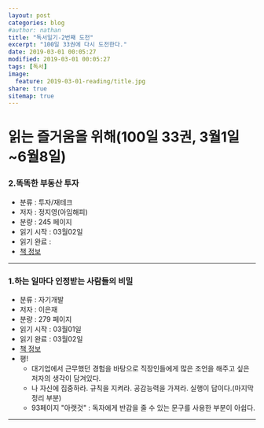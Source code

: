 ```yaml
---
layout: post
categories: blog
#author: nathan
title: "독서일기-2번째 도전"
excerpt: "100일 33권에 다시 도전한다."
date: 2019-03-01 00:05:27
modified: 2019-03-01 00:05:27
tags: [독서]
image:
  feature: 2019-03-01-reading/title.jpg
share: true
sitemap: true
---
```

# 읽는 즐거움을 위해(100일 33권, 3월1일~6월8일)

### 2.똑똑한 부동산 투자
- 분류 : 투자/재테크
- 저자 : 정지영(아임해피)
- 분량 : 245 페이지
- 읽기 시작 : 03월02일
- 읽기 완료 :
- [책 정보](https://book.naver.com/bookdb/book_detail.nhn?bid=13008323)

---

### 1.하는 일마다 인정받는 사람들의 비밀
- 분류 : 자기개발
- 저자 : 이은재
- 분량 : 279 페이지
- 읽기 시작 : 03월01일
- 읽기 완료 : 03월02일
- [책 정보](https://book.naver.com/bookdb/book_detail.nhn?bid=14524720)
- 평!
  - 대기업에서 근무했던 경험을 바탕으로 직장인들에게 많은 조언을 해주고 싶은 저자의 생각이 담겨있다.
  - 나 자신에 집중하라. 규칙을 지켜라. 공감능력을 가져라. 실행이 답이다.(마지막 정리 부분)
  - 93페이지 "아랫것" : 독자에게 반감을 줄 수 있는 문구를 사용한 부분이 아쉽다.


---

<!--
![gamin2](/images/2019-02-27-swimming0227/0227_2.jpg){: width="300" height="400"}{: .center}

평균 스트로크 수치를 중점 적으로 보고있다.  
현재 9.5~9.8 정도 나온다. 8점 대로 낮추는걸 목표로 열심히 물질 해보자.

## Reference
* [https://pivotal.io/cicd](https://pivotal.io/cicd)
-->
